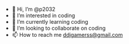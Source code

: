 - 👋 Hi, I’m @p2032
- 👀 I’m interested in coding
- 🌱 I’m currently learning coding
- 💞️ I’m looking to collaborate on coding
- 📫 How to reach me ddjgamerss@gmail.com

<!---
p2032/p2032 is a ✨ special ✨ repository because its `README.md` (this file) appears on your GitHub profile.
You can click the Preview link to take a look at your changes.
--->
